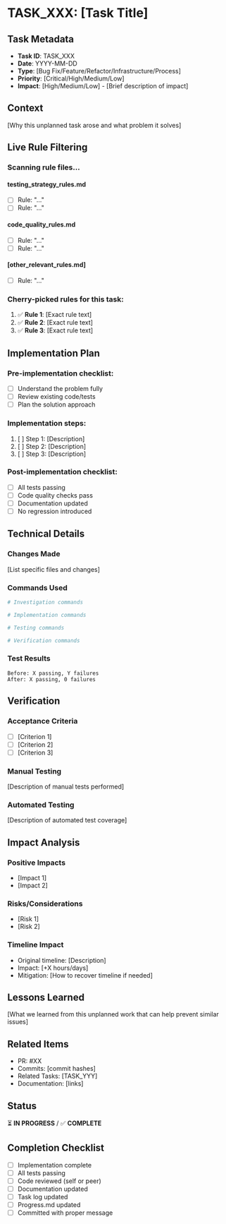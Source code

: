 # TASK_XXX: [Task Title]

## Task Metadata
- **Task ID**: TASK_XXX
- **Date**: YYYY-MM-DD
- **Type**: [Bug Fix/Feature/Refactor/Infrastructure/Process]
- **Priority**: [Critical/High/Medium/Low]
- **Impact**: [High/Medium/Low] - [Brief description of impact]

## Context
[Why this unplanned task arose and what problem it solves]

## Live Rule Filtering

### Scanning rule files...

#### testing_strategy_rules.md
- [ ] Rule: "..."
- [ ] Rule: "..."

#### code_quality_rules.md  
- [ ] Rule: "..."
- [ ] Rule: "..."

#### [other_relevant_rules.md]
- [ ] Rule: "..."

### Cherry-picked rules for this task:
1. ✅ **Rule 1**: [Exact rule text]
2. ✅ **Rule 2**: [Exact rule text]
3. ✅ **Rule 3**: [Exact rule text]

## Implementation Plan

### Pre-implementation checklist:
- [ ] Understand the problem fully
- [ ] Review existing code/tests
- [ ] Plan the solution approach

### Implementation steps:
1. [ ] Step 1: [Description]
2. [ ] Step 2: [Description]
3. [ ] Step 3: [Description]

### Post-implementation checklist:
- [ ] All tests passing
- [ ] Code quality checks pass
- [ ] Documentation updated
- [ ] No regression introduced

## Technical Details

### Changes Made
[List specific files and changes]

### Commands Used
```bash
# Investigation commands

# Implementation commands

# Testing commands

# Verification commands
```

### Test Results
```
Before: X passing, Y failures
After: X passing, 0 failures
```

## Verification

### Acceptance Criteria
- [ ] [Criterion 1]
- [ ] [Criterion 2]
- [ ] [Criterion 3]

### Manual Testing
[Description of manual tests performed]

### Automated Testing
[Description of automated test coverage]

## Impact Analysis

### Positive Impacts
- [Impact 1]
- [Impact 2]

### Risks/Considerations
- [Risk 1]
- [Risk 2]

### Timeline Impact
- Original timeline: [Description]
- Impact: [+X hours/days]
- Mitigation: [How to recover timeline if needed]

## Lessons Learned
[What we learned from this unplanned work that can help prevent similar issues]

## Related Items
- PR: #XX
- Commits: [commit hashes]
- Related Tasks: [TASK_YYY]
- Documentation: [links]

## Status
⏳ **IN PROGRESS** / ✅ **COMPLETE**

## Completion Checklist
- [ ] Implementation complete
- [ ] All tests passing
- [ ] Code reviewed (self or peer)
- [ ] Documentation updated
- [ ] Task log updated
- [ ] Progress.md updated
- [ ] Committed with proper message